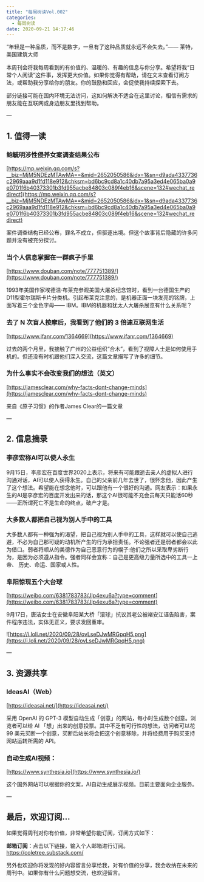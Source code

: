 ```yaml
---
title: "每周树读Vol.002"
categories:
  - 每周树读
date: 2020-09-21 14:17:46
---
```


“年轻是一种品质，而不是数字，一旦有了这种品质就永远不会失去。”—— 莱特，美国建筑大师

本周刊会将我每周看到的有价值的、温暖的、有趣的信息与你分享。希望将我“日常个人阅读”这件事，发挥更大价值。如果你觉得有帮助，请在文末查看订阅方法，或帮助我分享给你的朋友。你的鼓励和回应，会促使我持续探索下去。

部分链接可能在国内环境无法访问，这如何解决不适合在这里讨论，相信有需求的朋友能在互联网或身边朋友里找到帮助。

—

## 1. 值得一读

### 鲍毓明涉性侵养女案调查结果公布

[https://mp.weixin.qq.com/s?__biz=MjM5NDEzMTAwMA==&mid=2652050586&idx=1&sn=d9ada4337736c2969aaa9d1fd118e912&chksm=bd6bc9cd8a1c40db7a95a3ed4e065ba0a9e0701f6b40373301b3fd955acbe84803c089f4eb16&scene=132#wechat_redirect](https://mp.weixin.qq.com/s?__biz=MjM5NDEzMTAwMA==&mid=2652050586&idx=1&sn=d9ada4337736c2969aaa9d1fd118e912&chksm=bd6bc9cd8a1c40db7a95a3ed4e065ba0a9e0701f6b40373301b3fd955acbe84803c089f4eb16&scene=132#wechat_redirect)

案件调查结构已经公布，罪名不成立，但驱逐出境。但这个故事背后隐藏的许多问题并没有被充分探讨。

### 当个人信息掌握在一群疯子手里

[https://www.douban.com/note/777751389/](https://www.douban.com/note/777751389/)

1993年美国作家埃德温·布莱克参观美国大屠杀纪念馆时，看到一台德国生产的D11型霍尔瑞斯卡片分类机。引起布莱克注意的，是机器正面一块发亮的铭牌，上面写着三个金色字母—— IBM。IBM的机器和犹太人大屠杀展览有什么关系呢？

### 去了 N 次盲人按摩后，我看到了他们的 3 倍速互联网生活

[https://www.ifanr.com/1364669](https://www.ifanr.com/1364669)

过去的两个月里，我接触了广州的公益组织“合木”，看到了视障人士是如何使用手机的。但还没有时机跟他们深入交流，这篇文章描写了许多的细节。

### 为什么事实不会改变我们的想法（英文）

[https://jamesclear.com/why-facts-dont-change-minds](https://jamesclear.com/why-facts-dont-change-minds)

来自《原子习惯》的作者James Clear的一篇文章

—

## 2. 信息摘录

### 李彦宏称AI可以使人永生

9月15日，李彦宏在百度世界2020上表示，将来有可能跟逝去亲人的虚拟人进行沟通对话，AI可以使人获得永生。自己的父亲前几年去世了，很怀念他，因此产生了这个想法。希望能在想念他时，可以跟他有一个很好的沟通。网友表示：如果永生的AI是李彦宏的百度开发出来的话，那这个AI很可能不充会员每天只能活60秒——正所谓死亡不是生命的终点，破产才是。

### **大多数人都把自己视为别人手中的工具**

大多数人都有一种强为的渴望，把自己视为别人手中的工具，这样就可以使自己逃避，不必为自己那可疑的动机所产生的行为承担责任。不论强者还是弱者都会以此为借口。弱者将顺从的美德作为自己恶意行为的幌子:他们之所以采取卑劣断行为，是因为必须遵从指令。强者同样会宜称：自己是更高级力量所选中的工具一上帝、 历史、命运、国家或人性。

### 阜阳惊现五个大台球

[https://weibo.com/6381783783/Jlp4exu6a?type=comment](https://weibo.com/6381783783/Jlp4exu6a?type=comment)

9月17日，唐洁女士在安徽阜阳某大桥「滚球」抗议其老公被褚安江诬告陷害，案件程序违法，实体无正义，要求发回重审。

![https://i.loli.net/2020/09/28/ovLseDJwMRGpqH5.png](https://i.loli.net/2020/09/28/ovLseDJwMRGpqH5.png)

—

## 3. 资源共享

### IdeasAI（Web）

[https://ideasai.net/](https://ideasai.net/)

采用 OpenAI 的 GPT-3 模型自动生成「创意」的网站，每小时生成数个创意。浏览者可以给 AI 「想」出来的创意投票。其中不乏有可行性的想法，访问者可以花 99 美元买断一个创意，买断后站长将会把这个创意移除，并将经费用于购买支持网站运转所需的 API。

### 自动生成AI视频：

[https://www.synthesia.io](https://www.synthesia.io/)

这个国外网站可以根据你的文案，AI自动生成展示视频。目前主要面向企业服务。

—

## 最后，欢迎订阅...

如果觉得周刊对你有价值，非常希望你能订阅，订阅方式如下：

**邮箱订阅**：点击以下链接，输入个人邮箱进行订阅。https://coletree.substack.com/

另外也欢迎你将发现的好内容留言分享给我，对有价值的分享，我会收纳在未来的周刊中。如果你有什么问题想交流，也欢迎留言。